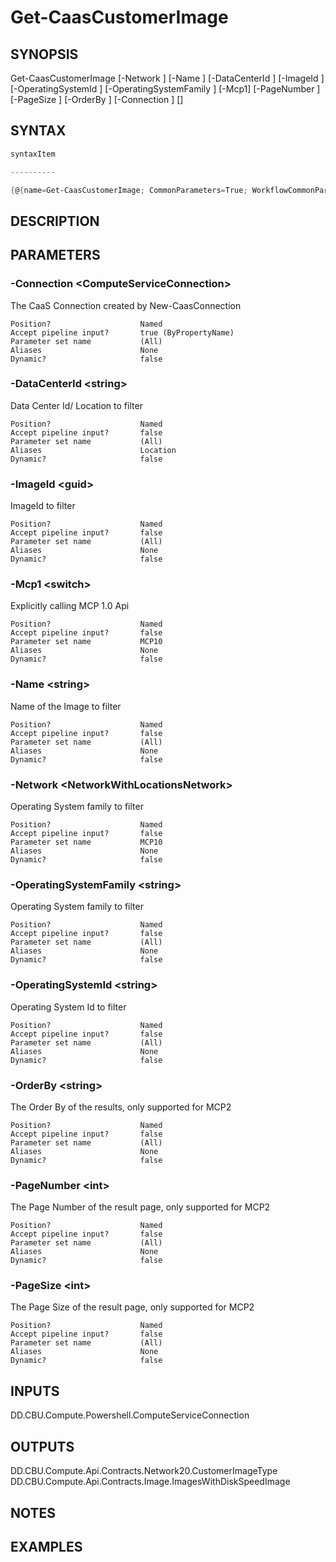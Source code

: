 ﻿Get-CaasCustomerImage
===================

## SYNOPSIS

Get-CaasCustomerImage [-Network <NetworkWithLocationsNetwork>] [-Name <string>] [-DataCenterId <string>] [-ImageId <guid>] [-OperatingSystemId <string>] [-OperatingSystemFamily <string>] [-Mcp1] [-PageNumber <int>] [-PageSize <int>] [-OrderBy <string>] [-Connection <ComputeServiceConnection>] [<CommonParameters>]


## SYNTAX
```powershell
syntaxItem                                                                                                       

----------                                                                                                       

{@{name=Get-CaasCustomerImage; CommonParameters=True; WorkflowCommonParameters=False; parameter=System.Object[]}}
```

## DESCRIPTION


## PARAMETERS
### -Connection &lt;ComputeServiceConnection&gt;
The CaaS Connection created by New-CaasConnection
```
Position?                    Named
Accept pipeline input?       true (ByPropertyName)
Parameter set name           (All)
Aliases                      None
Dynamic?                     false
```
 
### -DataCenterId &lt;string&gt;
Data Center Id/ Location to filter
```
Position?                    Named
Accept pipeline input?       false
Parameter set name           (All)
Aliases                      Location
Dynamic?                     false
```
 
### -ImageId &lt;guid&gt;
ImageId to filter
```
Position?                    Named
Accept pipeline input?       false
Parameter set name           (All)
Aliases                      None
Dynamic?                     false
```
 
### -Mcp1 &lt;switch&gt;
Explicitly calling MCP 1.0 Api
```
Position?                    Named
Accept pipeline input?       false
Parameter set name           MCP10
Aliases                      None
Dynamic?                     false
```
 
### -Name &lt;string&gt;
Name of the Image to filter
```
Position?                    Named
Accept pipeline input?       false
Parameter set name           (All)
Aliases                      None
Dynamic?                     false
```
 
### -Network &lt;NetworkWithLocationsNetwork&gt;
Operating System family to filter
```
Position?                    Named
Accept pipeline input?       false
Parameter set name           MCP10
Aliases                      None
Dynamic?                     false
```
 
### -OperatingSystemFamily &lt;string&gt;
Operating System family to filter
```
Position?                    Named
Accept pipeline input?       false
Parameter set name           (All)
Aliases                      None
Dynamic?                     false
```
 
### -OperatingSystemId &lt;string&gt;
Operating System Id to filter
```
Position?                    Named
Accept pipeline input?       false
Parameter set name           (All)
Aliases                      None
Dynamic?                     false
```
 
### -OrderBy &lt;string&gt;
The Order By of the results, only supported for MCP2
```
Position?                    Named
Accept pipeline input?       false
Parameter set name           (All)
Aliases                      None
Dynamic?                     false
```
 
### -PageNumber &lt;int&gt;
The Page Number of the result page, only supported for MCP2
```
Position?                    Named
Accept pipeline input?       false
Parameter set name           (All)
Aliases                      None
Dynamic?                     false
```
 
### -PageSize &lt;int&gt;
The Page Size of the result page, only supported for MCP2
```
Position?                    Named
Accept pipeline input?       false
Parameter set name           (All)
Aliases                      None
Dynamic?                     false
```

## INPUTS
DD.CBU.Compute.Powershell.ComputeServiceConnection


## OUTPUTS
DD.CBU.Compute.Api.Contracts.Network20.CustomerImageType
DD.CBU.Compute.Api.Contracts.Image.ImagesWithDiskSpeedImage


## NOTES


## EXAMPLES
